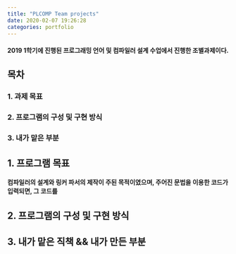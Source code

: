 ```yaml
---
title: "PLCOMP Team projects"
date: 2020-02-07 19:26:28
categories: portfolio
---
```


#### 2019 1학기에 진행된 프로그래밍 언어 및 컴파일러 설계 수업에서 진행한 조별과제이다.
    
    
## 목차
### 1. 과제 목표
### 2. 프로그램의 구성 및 구현 방식
### 3. 내가 맡은 부분
    
## 1. 프로그램 목표
#### 컴파일러의 설계와 링커 파서의 제작이 주된 목적이였으며, 주어진 문법을 이용한 코드가 입력되면, 그 코드를 
    
## 2. 프로그램의 구성 및 구현 방식
    
## 3. 내가 맡은 직책 && 내가 만든 부분
#### 